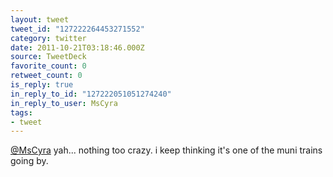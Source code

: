 ```yaml
---
layout: tweet
tweet_id: "127222264453271552"
category: twitter
date: 2011-10-21T03:18:46.000Z
source: TweetDeck
favorite_count: 0
retweet_count: 0
is_reply: true
in_reply_to_id: "127222051051274240"
in_reply_to_user: MsCyra
tags:
- tweet
---
```


[@MsCyra](https://twitter.com/@MsCyra) yah... nothing too crazy. i keep thinking it's one of the muni trains going by.
